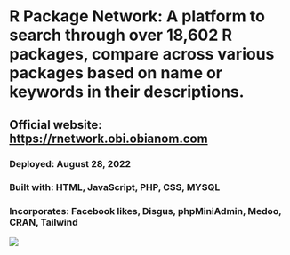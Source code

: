 # R Package Network: A platform to search through over 18,602 R packages, compare across various packages based on name or keywords in their descriptions.
## Official website: https://rnetwork.obi.obianom.com
### Deployed: August 28, 2022
### Built with: HTML, JavaScript, PHP, CSS, MYSQL
### Incorporates: Facebook likes, Disgus, phpMiniAdmin, Medoo, CRAN, Tailwind

![](https://rnetwork.obi.obianom.com/assets/rnetwork.png)
